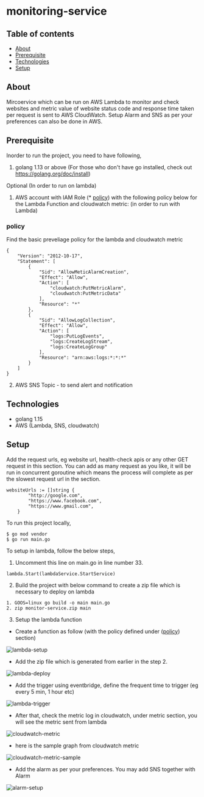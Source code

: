 # monitoring-service


## Table of contents
* [About](#about)
* [Prerequisite](#prerequisite)
* [Technologies](#technologies)
* [Setup](#setup)


## About

Mircoervice which can be run on AWS Lambda to monitor and check websites and metric value of website status code and response time taken per request is sent to AWS CloudWatch. Setup Alarm and SNS as per your preferences can also be done in AWS.

## Prerequisite

Inorder to run the project, you need to have following,

1. golang 1.13 or above (For those who don't have go installed, check out https://golang.org/doc/install)

Optional (In order to run on lambda)
1. AWS account with IAM Role (* [policy](#policy)) with the following policy below for the Lambda Function and cloudwatch metric: (in order to run with Lambda)

### policy

Find the basic preveliage policy for the lambda and cloudwatch metric 
```
{
    "Version": "2012-10-17",
    "Statement": [
        {
            "Sid": "AllowMeticAlarmCreation",
            "Effect": "Allow",
            "Action": [
                "cloudwatch:PutMetricAlarm",
                "cloudwatch:PutMetricData"
            ],
            "Resource": "*"
        },
        {
            "Sid": "AllowLogCollection",
            "Effect": "Allow",
            "Action": [
                "logs:PutLogEvents",
                "logs:CreateLogStream",
                "logs:CreateLogGroup"
            ],
            "Resource": "arn:aws:logs:*:*:*"
        }
    ]
}
```
2. AWS SNS Topic -  to send alert and notification



## Technologies

- golang 1.15
- AWS (Lambda, SNS, cloudwatch)

## Setup

Add the request urls, eg website url, health-check apis or any other GET request in this section. You can add as many request as you like, it will be run in concurrent goroutine which means the process will complete as per the slowest request url in the section.
```
websiteUrls := []string {
		"http://google.com",
		"https://www.facebook.com",
		"https://www.gmail.com",
	}
```

To run this project locally, 

```
$ go mod vendor
$ go run main.go
```

To setup in lambda, follow the below steps,

1. Uncomment this line on main.go in line number 33.
```
lambda.Start(lambdaService.StartService)
```

2. Build the project with below command to create a zip file which is necessary to deploy on lambda

```
1. GOOS=linux go build -o main main.go
2. zip monitor-service.zip main 
```

3. Setup the lambda function

- Create a function as follow (with the policy defined under ([policy](#policy)) section) 

![lambda-setup](https://github.com/AungAyeThan/monitoring-service/blob/assets/lambda-setup.png )

- Add the zip file which is generated from earlier in the step 2.

![lambda-deploy](https://github.com/AungAyeThan/monitoring-service/blob/assets/lambda-function.png )

- Add the trigger using eventbridge, define the frequent time to trigger (eg every 5 min, 1 hour etc)

![lambda-trigger](https://github.com/AungAyeThan/monitoring-service/blob/assets/lambda-service.png )

- After that, check the metric log in cloudwatch, under metric section, you will see the metric sent from lambda

![cloudwatch-metric](https://github.com/AungAyeThan/monitoring-service/blob/assets/metric.png )

- here is the sample graph from cloudwatch metric

![cloudwatch-metric-sample](https://github.com/AungAyeThan/monitoring-service/blob/assets/metric-sample.png )

- Add the alarm as per your preferences. You may add SNS together with Alarm

![alarm-setup](https://github.com/AungAyeThan/monitoring-service/blob/assets/alarm-metric.png )





